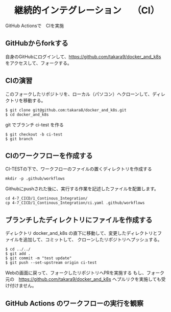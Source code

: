 # 　継続的インテグレーション　 （CI）
GitHub Actionsで　CIを実施


## GitHubからforkする
自身のGitHubにログインして、https://github.com/takara9/docker_and_k8s をアクセスして、フォークする。


## CIの演習
このフォークしたリポジトリを、ローカル（パソコン）へクローンして、ディレクトリを移動する。
```
$ git clone git@github.com:takara8/docker_and_k8s.git
$ cd docker_and_k8s
```

git でブランチ ci-test を作る
```
$ git checkout -b ci-test
$ git branch
```


## CIのワークフローを作成する
CI-TESTの下で、ワークフローのファイルの置くディレクトリを作成する
```
mkdir -p .github/workflows
```

Githubにpushされた後に、実行する作業を記述したファイルを配置します。
```
cd 4-7_CICD/1_Continous_Integration/
cp 4-7_CICD/1_Continous_Integration/ci.yaml .github/workflows
```

## ブランチしたディレクトリにファイルを作成する
ディレクトリ docker_and_k8s の直下に移動して、変更したディレクトリとファイルを追加して、コミットして、
クローンしたリポジトリへプッシュする。
```
$ cd ../../
$ git add .
$ git commit -m "test update"
$ git push --set-upstream origin ci-test
```

Webの画面に戻って、フォークしたリポジトリへPRを実施する
もし、フォーク元の　https://github.com/takara9/docker_and_k8s へプルリクを実施しても受け付けません。


## GitHub Actions のワークフローの実行を観察


